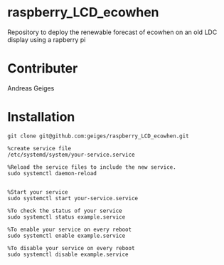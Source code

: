 # raspberry_LCD_ecowhen
Repository to deploy the renewable forecast of ecowhen on an old LDC display using a rapberry pi

# Contributer
Andreas Geiges

# Installation
```
git clone git@github.com:geiges/raspberry_LCD_ecowhen.git

%create service file
/etc/systemd/system/your-service.service

%Reload the service files to include the new service.
sudo systemctl daemon-reload


%Start your service
sudo systemctl start your-service.service

%To check the status of your service
sudo systemctl status example.service

%To enable your service on every reboot
sudo systemctl enable example.service

%To disable your service on every reboot
sudo systemctl disable example.service
```
